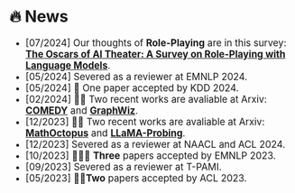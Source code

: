 # 🔥 News

<div class='paper-box-text' style="font-size: larger;" markdown="1">

* [07/2024] Our thoughts of **Role-Playing** are in this survey: [**The Oscars of AI Theater: A Survey on Role-Playing with Language Models**](https://arxiv.org/abs/2407.11484).
* [05/2024] Severed as a reviewer at EMNLP 2024.
* [05/2024] 🎉 One paper accepted by KDD 2024.
* [02/2024] 🥳🥳 Two recent works are avaliable at Arxiv: [**COMEDY**](https://github.com/nuochenpku/COMEDY) and [**GraphWiz**](https://graph-wiz.github.io/).
* [12/2023] 🥳🥳 Two recent works are avaliable at Arxiv: [**MathOctopus**](https://mathoctopus.github.io/) and [**LLaMA-Probing**](https://github.com/nuochenpku/LLaMA_Analysis).
* [12/2023] Severed as a reviewer at NAACL and ACL 2024.
* [10/2023] 🎉🎉🎉 **Three** papers accepted by EMNLP 2023.
* [09/2023] Severed as a reviewer at T-PAMI.
* [05/2023] 🎉🎉**Two** papers accepted by ACL 2023.

</div>
